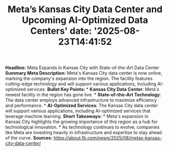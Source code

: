 ﻿---
title: "Meta’s Kansas City Data Center and Upcoming AI-Optimized Data Centers'
date: '2025-08-23T14:41:52"
category: "Markets"
summary: ""
slug: "metas kansas city data center and upcoming aioptimized data "
source_urls:
  - "https://about.fb.com/news/2025/08/metas-kansas-city-data-center/"
seo:
  title: "Meta’s Kansas City Data Center and Upcoming AI-Optimized Data Centers | Hash n Hedge'
  description: '"
  keywords: ["news", "markets", "brief"]
---
**Headline:**  Meta Expands in Kansas City with State-of-the-Art Data Center   **Summary Meta Description:** Meta's Kansas City data center is now online, marking the company's expansion into the region. The facility features cutting-edge technology and will support various applications, including AI-optimized services.  **Bullet Key Points:**  *   **Kansas City Data Center**: Meta's newest facility in the region has gone live. *   **State-of-the-Art Technology**: The data center employs advanced infrastructure to maximize efficiency and performance. *   **AI-Optimized Services**: The Kansas City data center will support various applications, including AI-optimized services that leverage machine learning.  **Short Takeaways:**  *   Meta's expansion in Kansas City highlights the growing importance of this region as a hub for technological innovation. *   As technology continues to evolve, companies like Meta are investing heavily in infrastructure and expertise to stay ahead of the curve.  **Sources:**  https://about.fb.com/news/2025/08/metas-kansas-city-data-center/ 
